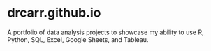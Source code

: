 # drcarr.github.io
A portfolio of data analysis projects to showcase my ability to use R, Python, SQL, Excel, Google Sheets, and Tableau.
